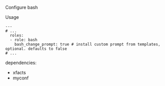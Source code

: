 Configure bash

Usage
```
---
# ...
  roles:
  - role: bash
    bash_change_prompt: true # install custom prompt from templates, optional. defaults to false
# ...
```

dependencies:
- xfacts
- myconf
